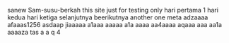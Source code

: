sanew Sam-susu-berkah
this site just for testing only
hari pertama 1
hari kedua
hari ketiga
selanjutnya
beerikutnya
another one
meta
adzaaaa
afaaas1256
asdaap
jiaaaaa
a1aaa
aaaaa
a1a
aaaa
aa4aaaa
aqaaa
aaa
aa1a
aaaaza
tas
a
a
q
4
